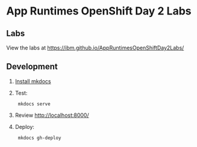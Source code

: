 # App Runtimes OpenShift Day 2 Labs

## Labs

View the labs at <https://ibm.github.io/AppRuntimesOpenShiftDay2Labs/>

## Development

1. [Install mkdocs](https://www.mkdocs.org/getting-started/#installation)
1. Test:
   
        mkdocs serve

1. Review <http://localhost:8000/>
1. Deploy:
   
        mkdocs gh-deploy

